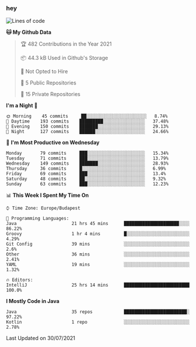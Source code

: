 ### hey

<!--START_SECTION:waka-->
![Lines of code](https://img.shields.io/badge/From%20Hello%20World%20I%27ve%20Written-69813%20lines%20of%20code-blue)

**🐱 My Github Data** 

> 🏆 482 Contributions in the Year 2021
 > 
> 📦 44.3 kB Used in Github's Storage 
 > 
> 🚫 Not Opted to Hire
 > 
> 📜 5 Public Repositories 
 > 
> 🔑 15 Private Repositories  
 > 
**I'm a Night 🦉** 

```text
🌞 Morning    45 commits     ██░░░░░░░░░░░░░░░░░░░░░░░   8.74% 
🌆 Daytime    193 commits    █████████░░░░░░░░░░░░░░░░   37.48% 
🌃 Evening    150 commits    ███████░░░░░░░░░░░░░░░░░░   29.13% 
🌙 Night      127 commits    ██████░░░░░░░░░░░░░░░░░░░   24.66%

```
📅 **I'm Most Productive on Wednesday** 

```text
Monday       79 commits     ███░░░░░░░░░░░░░░░░░░░░░░   15.34% 
Tuesday      71 commits     ███░░░░░░░░░░░░░░░░░░░░░░   13.79% 
Wednesday    149 commits    ███████░░░░░░░░░░░░░░░░░░   28.93% 
Thursday     36 commits     █░░░░░░░░░░░░░░░░░░░░░░░░   6.99% 
Friday       69 commits     ███░░░░░░░░░░░░░░░░░░░░░░   13.4% 
Saturday     48 commits     ██░░░░░░░░░░░░░░░░░░░░░░░   9.32% 
Sunday       63 commits     ███░░░░░░░░░░░░░░░░░░░░░░   12.23%

```


📊 **This Week I Spent My Time On** 

```text
⌚︎ Time Zone: Europe/Budapest

💬 Programming Languages: 
Java                     21 hrs 45 mins      █████████████████████░░░░   86.22% 
Groovy                   1 hr 4 mins         █░░░░░░░░░░░░░░░░░░░░░░░░   4.29% 
Git Config               39 mins             ░░░░░░░░░░░░░░░░░░░░░░░░░   2.6% 
Other                    36 mins             ░░░░░░░░░░░░░░░░░░░░░░░░░   2.41% 
YAML                     19 mins             ░░░░░░░░░░░░░░░░░░░░░░░░░   1.32%

🔥 Editors: 
IntelliJ                 25 hrs 14 mins      █████████████████████████   100.0%

```

**I Mostly Code in Java** 

```text
Java                     35 repos            ████████████████████████░   97.22% 
Kotlin                   1 repo              ░░░░░░░░░░░░░░░░░░░░░░░░░   2.78%

```



 Last Updated on 30/07/2021
<!--END_SECTION:waka-->
